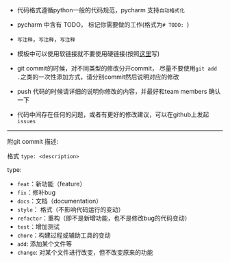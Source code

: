 - 代码格式遵循python一般的代码规范，pycharm 支持`自动格式化`
- pycharm 中含有 TODO， 标记你需要做的工作(格式为`# TODO: `)

- `写注释`，`写注释`，`写注释`

- 模板中可以使用软链接就不要使用硬链接(按照[这里]( https://docs.djangoproject.com/en/3.0/topics/http/urls/#reverse-resolution-of-urls )写)

- git commit的时候，对不同类型的修改分开commit， 尽量不要使用`git add .`之类的一次性添加方式，请分别commit然后说明对应的修改

- push 代码的时候请详细的说明你修改的内容，并最好和team members 确认一下

- 代码中间存在任何的问题，或者有更好的修改建议，可以在github上发起 `issues`



<hr>

附git commit 描述:

格式  `type: <description>`

type:

- `feat`：新功能（feature）
- `fix`：修补bug
- `docs`：文档（documentation）
- `style`： 格式（不影响代码运行的变动）
- `refactor`：重构（即不是新增功能，也不是修改bug的代码变动）
- `test`：增加测试
- `chore`：构建过程或辅助工具的变动
- `add`: 添加某个文件等
- `change`: 对某个文件进行改变，但不改变原来的功能

